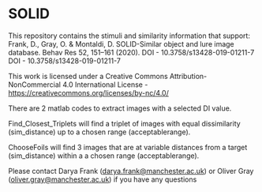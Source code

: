 # SOLID
This repository contains the stimuli and similarity information that support:
Frank, D., Gray, O. & Montaldi, D. SOLID-Similar object and lure image database. Behav Res 52, 151–161 (2020).
DOI - 10.3758/s13428-019-01211-7	DOI - 10.3758/s13428-019-01211-7

This work is licensed under a Creative Commons Attribution-NonCommercial 4.0 International License - https://creativecommons.org/licenses/by-nc/4.0/


There are 2 matlab codes to extract images with a selected DI value.

Find_Closest_Triplets will find a triplet of images with equal dissimilarity (sim_distance) up to a chosen range (acceptablerange).

ChooseFoils will find 3 images that are at variable distances from a target (sim_distance) within a  a chosen range (acceptablerange).

Please contact Darya Frank (darya.frank@manchester.ac.uk) or Oliver Gray (oliver.gray@manchester.ac.uk) if you have any questions
